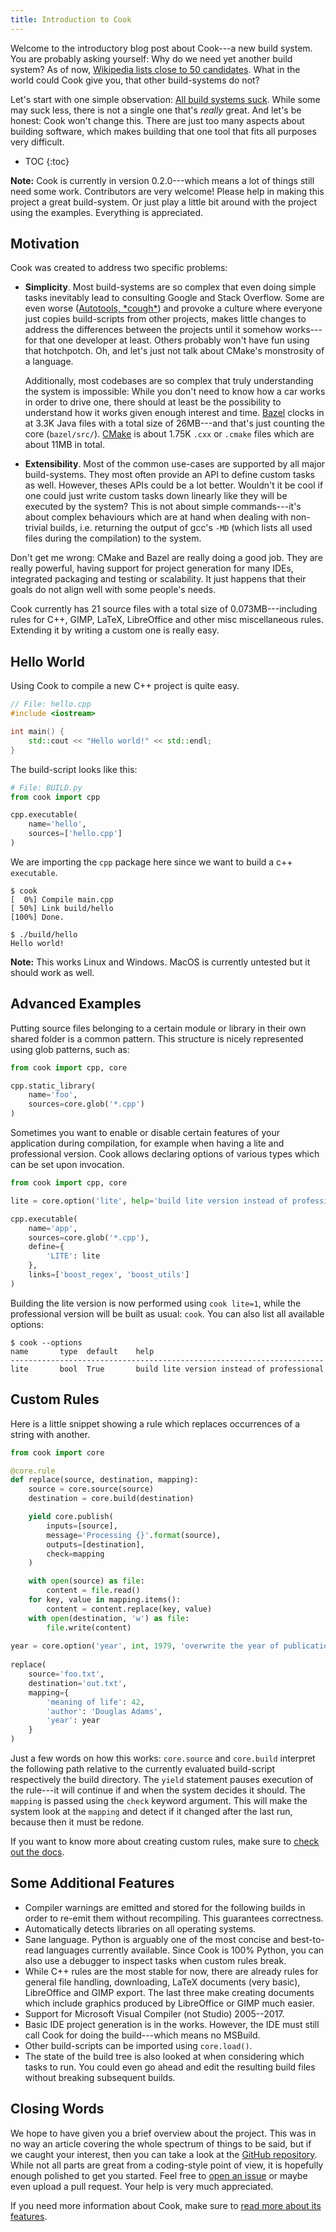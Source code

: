 ```yaml
---
title: Introduction to Cook
---
```


Welcome to the introductory blog post about Cook---a new build system. You are 
probably asking yourself: Why do we need yet another build system? As of now,
[Wikipedia lists close to 50 candidates](https://en.wikipedia.org/wiki/List_of_build_automation_software).
What in the world could Cook give you, that other build-systems do not?

Let's start with one simple observation: [All build systems suck](http://msoucy.me/seminars/bss/#(1)). 
While some may suck less, there is not a single one that's *really* great. And
let's be honest: Cook won't change this. There are just too many aspects about
building software, which makes building that one tool that fits
all purposes very difficult.

* TOC
{:toc}

**Note:** Cook is currently in version 0.2.0---which means a lot of things 
still need some work. Contributors are very welcome! Please help in making this
project a great build-system. Or just play a little bit around with the project
using the examples. Everything is appreciated.


## Motivation

Cook was created to address two specific problems:

- **Simplicity**. Most build-systems are so complex that even doing simple
  tasks inevitably lead to consulting Google and Stack Overflow. Some are even
  worse ([Autotools, \*cough\*](http://voices.canonical.com/jussi.pakkanen/2011/09/13/autotools/))
  and provoke a culture where everyone just copies build-scripts from other
  projects, makes little changes to address the differences between the projects
  until it somehow works---for that one developer at least. Others probably
  won't have fun using that hotchpotch. Oh, and let's just not talk about 
  CMake's monstrosity of a language.
  
  Additionally, most codebases are so
  complex that truly understanding the system is impossible: While you don't
  need to know how a car works in order to drive one, there should at least be 
  the possibility to understand how it works given enough interest and time.
  [Bazel](https://bazel.build/) clocks in at 3.3K Java files with a total size 
  of 26MB---and that's just counting the core (`bazel/src/`). 
  [CMake](https://cmake.org/) is about 1.75K `.cxx` or `.cmake` files which are
  about 11MB in total.
- **Extensibility**. Most of the common use-cases are supported by all major
  build-systems. They most often provide an API to define custom tasks as well.
  However, theses APIs could be a lot better. Wouldn't it be cool if one could
  just write custom tasks down linearly like they will be executed by the
  system? This is not about simple commands---it's about complex behaviours 
  which are at hand when dealing with non-trivial builds, i.e. returning the
  output of gcc's `-MD` (which lists all used files during the compilation) to
  the system.

Don't get me wrong: CMake and Bazel are really doing a good job. They are 
really powerful, having support for project generation for many IDEs, 
integrated packaging and testing or scalability. It just happens that their 
goals do not align well with some people's needs.

Cook currently has 21 source files with a total size of 0.073MB---including 
rules for C++, GIMP, LaTeX, LibreOffice and other misc miscellaneous rules. 
Extending it by writing a custom one is really easy.
  

## Hello World

Using Cook to compile a new C++ project is quite easy.

```c++
// File: hello.cpp
#include <iostream>

int main() {
    std::cout << "Hello world!" << std::endl;
}
```

The build-script looks like this:

```python
# File: BUILD.py
from cook import cpp

cpp.executable(
    name='hello',
    sources=['hello.cpp']
)
```

We are importing the `cpp` package here since we want to build a c++ 
`executable`.

```
$ cook
[  0%] Compile main.cpp
[ 50%] Link build/hello
[100%] Done.

$ ./build/hello
Hello world!
```

**Note:** This works Linux and Windows. MacOS is currently
untested but it should work as well.


## Advanced Examples

Putting source files belonging to a certain module or library in their own
shared folder is a common pattern. This structure is nicely represented using
glob patterns, such as:

```python
from cook import cpp, core

cpp.static_library(
    name='foo',
    sources=core.glob('*.cpp')
)
```

Sometimes you want to enable or disable certain features of your application 
during compilation, for example when having a lite and professional version.
Cook allows declaring options of various types which can be set upon 
invocation.

```python
from cook import cpp, core

lite = core.option('lite', help='build lite version instead of professional')

cpp.executable(
    name='app',
    sources=core.glob('*.cpp'),
    define={
        'LITE': lite
    },
    links=['boost_regex', 'boost_utils']
)
```

Building the lite version is now performed using `cook lite=1`, while the 
professional version will be built as usual: `cook`. You can also list all
available options:

```
$ cook --options
name       type  default    help                
----------------------------------------------------------------------
lite       bool  True       build lite version instead of professional
```


## Custom Rules

Here is a little snippet showing a rule which replaces occurrences of a string 
with another.

```python
from cook import core

@core.rule
def replace(source, destination, mapping):
    source = core.source(source)
    destination = core.build(destination)

    yield core.publish(
        inputs=[source],
        message='Processing {}'.format(source),
        outputs=[destination],
        check=mapping
    )

    with open(source) as file:
        content = file.read()
    for key, value in mapping.items():
        content = content.replace(key, value)
    with open(destination, 'w') as file:
        file.write(content)
        
year = core.option('year', int, 1979, 'overwrite the year of publication')
        
replace(
    source='foo.txt',
    destination='out.txt',
    mapping={
        'meaning of life': 42,
        'author': 'Douglas Adams',
        'year': year
    }
)
```

Just a few words on how this works: `core.source` and `core.build` interpret
the following path relative to the currently evaluated build-script 
respectively the build directory. The `yield` statement pauses execution of the
rule---it will continue if and when the system decides it should. The `mapping`
is passed using the `check` keyword argument. This will make the system look at
the `mapping` and detect if it changed after the last run, because then it must 
be redone.

If you want to know more about creating custom rules, make sure to 
[check out the docs](/docs/custom-rules/).


## Some Additional Features

- Compiler warnings are emitted and stored for the following builds in order
  to re-emit them without recompiling. This guarantees correctness.
- Automatically detects libraries on all operating systems.
- Sane language. Python is arguably one of the most concise and best-to-read 
  languages currently available. Since Cook is 100% Python, you can also use
  a debugger to inspect tasks when custom rules break.  
- While C++ rules are the most stable for now, there are already rules for 
  general file handling, downloading, LaTeX documents (very basic), LibreOffice
  and GIMP export. The last three make creating documents which include 
  graphics produced by LibreOffice or GIMP much easier.
- Support for Microsoft Visual Compiler (not Studio) 2005--2017.
- Basic IDE project generation is in the works. However, the IDE must still 
  call Cook for doing the build---which means no MSBuild.
- Other build-scripts can be imported using `core.load()`.
- The state of the build tree is also looked at when considering which tasks to
  run. You could even go ahead and edit the resulting build files without 
  breaking subsequent builds.


## Closing Words

We hope to have given you a brief overview about the project. This was in no 
way an article covering the whole spectrum of things to be said, but if we 
caught your interest, then you can take a look at the 
[GitHub repository](https://github.com/jachris/cook). While not all parts are
great from a coding-style point of view, it is hopefully enough polished to get
you started. Feel free to 
[open an issue](https://github.com/jachris/cook/issues) or maybe even upload a 
pull request. Your help is very much appreciated.

If you need more information about Cook, make sure to [read more about its 
features](/docs/features/).
